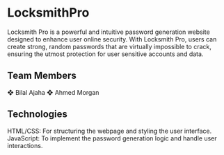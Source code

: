 # LocksmithPro

Locksmith Pro is a powerful and intuitive password generation website designed to enhance user online security. With Locksmith Pro, users can create strong, random passwords that are virtually impossible to crack, ensuring the utmost protection for user sensitive accounts and data.

## Team Members

❖ Bilal Ajaha
❖ Ahmed Morgan

## Technologies

HTML/CSS: For structuring the webpage and styling the user interface.
JavaScript: To implement the password generation logic and handle user interactions.

